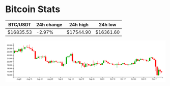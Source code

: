 # Bitcoin Stats

BTC/USDT|24h change|24h high|24h low|
|---|---|---|---|
|$16835.53|-2.97%|$17544.90|$16361.60|

<img src="./chart.svg">
